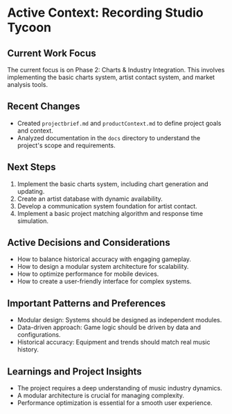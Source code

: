 # Active Context: Recording Studio Tycoon

## Current Work Focus

The current focus is on Phase 2: Charts & Industry Integration. This involves implementing the basic charts system, artist contact system, and market analysis tools.

## Recent Changes

- Created `projectbrief.md` and `productContext.md` to define project goals and context.
- Analyzed documentation in the `docs` directory to understand the project's scope and requirements.

## Next Steps

1. Implement the basic charts system, including chart generation and updating.
2. Create an artist database with dynamic availability.
3. Develop a communication system foundation for artist contact.
4. Implement a basic project matching algorithm and response time simulation.

## Active Decisions and Considerations

- How to balance historical accuracy with engaging gameplay.
- How to design a modular system architecture for scalability.
- How to optimize performance for mobile devices.
- How to create a user-friendly interface for complex systems.

## Important Patterns and Preferences

- Modular design: Systems should be designed as independent modules.
- Data-driven approach: Game logic should be driven by data and configurations.
- Historical accuracy: Equipment and trends should match real music history.

## Learnings and Project Insights

- The project requires a deep understanding of music industry dynamics.
- A modular architecture is crucial for managing complexity.
- Performance optimization is essential for a smooth user experience.
